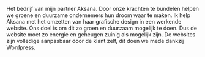 Het bedrijf van mijn partner Aksana. Door onze krachten te bundelen helpen we groene en duurzame ondernemers hun droom waar te maken. Ik help Aksana met het omzetten van haar grafische design in een werkende website. Ons doel is om dit zo groen en duurzaam mogelijk te doen. Dus de website moet zo energie en geheugen zuinig als mogelijk zijn. De websites zijn volledige aanpasbaar door de klant zelf, dit doen we mede dankzij Wordpress.